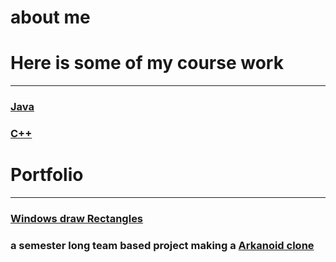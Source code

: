 # about me

# Here is some of my course work
---
### [Java](https://github.com/DerekAlexander/Java)
  
### [C++](https://github.com/DerekAlexander/C-PlusPlus)  
  
# Portfolio
---
### [Windows draw Rectangles](https://github.com/DerekAlexander/C-PlusPlus/tree/master/Rectangles)
  
###  a semester long team based project making a [Arkanoid clone](https://github.com/DerekAlexander/C-PlusPlus/blob/master/BreakOut.cpp)
